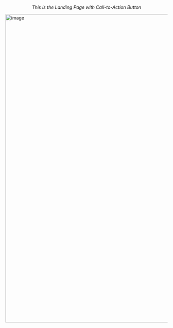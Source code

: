 <p align="center">
  <br>
  <i>This is the Landing Page with Call-to-Action Button</i>
</p>

<img width="959" alt="image" src="https://github.com/user-attachments/assets/d5a5f794-f17f-4caf-9c81-8518a439990d">
